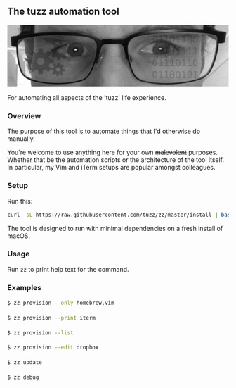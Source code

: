 ## The tuzz automation tool

![tuzz automation](image.png)

For automating all aspects of the 'tuzz' life experience.

### Overview

The purpose of this tool is to automate things that I'd otherwise do manually.

You're welcome to use anything here for your own ~~malevolent~~ purposes.
Whether that be the automation scripts or the architecture of the tool itself.
In particular, my Vim and iTerm setups are popular amongst colleagues.

### Setup

Run this:

```sh
curl -sL https://raw.githubusercontent.com/tuzz/zz/master/install | bash
```

The tool is designed to run with minimal dependencies on a fresh install of
macOS.

### Usage

Run `zz` to print help text for the command.

### Examples

```sh
$ zz provision --only homebrew,vim

$ zz provision --print iterm

$ zz provision --list

$ zz provision --edit dropbox

$ zz update

$ zz debug
```
